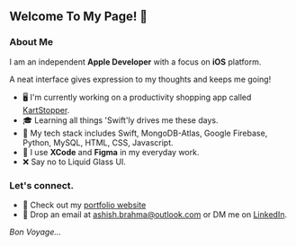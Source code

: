 ## Welcome To My Page! 👋

<!--
**ashish-brahma/ashish-brahma** is a ✨ _special_ ✨ repository because its `README.md` (this file) appears on your GitHub profile.

Here are some ideas to get you started:

- 🔭 I’m currently working on ...
- 🌱 I’m currently learning ...
- 👯 I’m looking to collaborate on ...
- 🤔 I’m looking for help with ...
- 💬 Ask me about ...
- 📫 How to reach me: ...
- 😄 Pronouns: ...
- ⚡ Fun fact: ...
-->

### About Me

I am an independent **Apple Developer** with a focus on **iOS** platform.

A neat interface gives expression to my thoughts and keeps me going!

- 🖥 I'm currently working on a productivity shopping app called [KartStopper](https://github.com/ashish-brahma/KartStopper).
- 🎓 Learning all things 'Swift'ly drives me these days.
- 🧰 My tech stack includes Swift, MongoDB-Atlas, Google Firebase, Python, MySQL, HTML, CSS, Javascript.
- 🔨 I use **XCode** and **Figma** in my everyday work.
- ❌ Say no to Liquid Glass UI.

### Let's connect.

- 📎 Check out my [portfolio website](https://ashish-brahma.github.io/portfolio/)
- 📮 Drop an email at [ashish.brahma@outlook.com](mailto:ashish.brahma@outlook.com) or DM me on [LinkedIn](https://www.linkedin.com/in/brahma-ashish/).


*Bon Voyage...*

